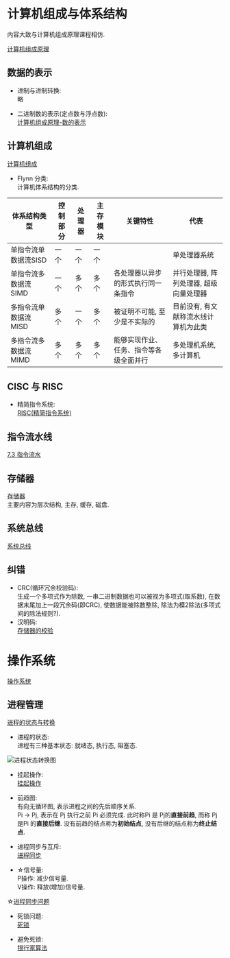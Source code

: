 
# 计算机组成与体系结构

内容大致与计算机组成原理课程相仿.  

[计算机组成原理](../专业基础/计算机组成原理.md)

## 数据的表示

- 进制与进制转换:  
	略

- 二进制数的表示(定点数与浮点数):  
	[计算机组成原理-数的表示](../专业基础/计算机组成原理.md#数)  


## 计算机组成

[计算机组成](../专业基础/计算机组成原理.md#计算机组成)  

- Flynn 分类:  
	计算机体系结构的分类.  

| 体系结构类型         | 控制部分 | 处理器 | 主存模块 | 关键特性                               | 代表                                   |
| -------------------- | -------- | ------ | -------- | -------------------------------------- | -------------------------------------- |
| 单指令流单数据流SISD | 一个     | 一个   | 一个     |                                        | 单处理器系统                           |
| 单指令流多数据流SIMD | 一个     | 多个   | 多个     | 各处理器以异步的形式执行同一条指令     | 并行处理器, 阵列处理器, 超级向量处理器 |
| 多指令流单数据流MISD | 多个     | 一个   | 多个     | 被证明不可能, 至少是不实际的           | 目前没有, 有文献称流水线计算机为此类   |
| 多指令流多数据流MIMD | 多个     | 多个   | 多个     | 能够实现作业、任务、指令等各级全面并行 | 多处理机系统, 多计算机                 | 


## CISC 与 RISC

- 精简指令系统:  
	[RISC(精简指令系统)](../专业基础/计算机组成原理.md#RISC(精简指令系统))  


## 指令流水线

[7.3 指令流水](../专业基础/计算机组成原理.md#7.3%20指令流水)  


## 存储器

[存储器](../专业基础/计算机组成原理.md#存储器)  
主要内容为层次结构, 主存, 缓存, 磁盘.  


## 系统总线

[系统总线](../专业基础/计算机组成原理.md#系统总线)  


## 纠错

- CRC(循环冗余校验码):  
	生成一个多项式作为除数, 一串二进制数据也可以被视为多项式(取系数), 在数据末尾加上一段冗余码(即CRC), 使数据能被除数整除, 除法为模2除法(多项式间的除法规则?).  
- 汉明码:  
	[存储器的校验](../专业基础/计算机组成原理.md#存储器的校验)  


# 操作系统

[操作系统](../专业基础/操作系统.md)  

## 进程管理

[进程的状态与转换](../专业基础/操作系统.md#★进程的状态与转换)  

- 进程的状态:  
	进程有三种基本状态: 就绪态, 执行态, 阻塞态.  


![进程状态转换图](https://pic.imgdb.cn/item/64d991fa1ddac507cca74ca3.jpg)  

- 挂起操作:  
	[挂起操作](../专业基础/操作系统.md#挂起操作)  

- 前趋图:  
	有向无循环图, 表示进程之间的先后顺序关系.  
	Pi -> Pj, 表示在 Pj 执行之前 Pi 必须完成. 此时称Pi 是 Pj的**直接前趋**, 而称 Pj 是Pi 的**直接后继**.  没有前趋的结点称为**初始结点**, 没有后继的结点称为**终止结点**.  

- 进程同步与互斥:  
	[进程同步](../专业基础/操作系统.md#★进程同步)  

- ☆信号量:  
	P操作: 减少信号量.  
	V操作: 释放(增加)信号量.  

☆[进程同步问题](../专业基础/操作系统.md#经典的进程同步问题)  


- 死锁问题:  
	[死锁](../专业基础/操作系统.md#死锁概述)    

- 避免死锁:  
	[银行家算法](../专业基础/操作系统.md#银行家算法)  
